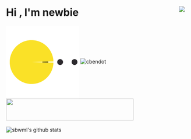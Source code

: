 <h1>Hi <img src="https://github.com/TheDudeThatCode/TheDudeThatCode/blob/master/Assets/Hi.gif" width="29px" align="right">, I'm newbie</h1> 

<img align="center" src="https://raw.githubusercontent.com/Aniket965/Aniket965/master/pacman.svg?sanitize=true" width="200" height="200">

<img src="https://komarev.com/ghpvc/?username=cbendot&style=flat-square" alt="cbendot" width="350" height="60" />


<img src="https://github-readme-stats.vercel.app/api/top-langs/?username=ben863&theme=dracula&hide=makefile" width="350" height="60" />


![sbwml's github stats](https://github-readme-stats.vercel.app/api?username=cbendot&show_icons=true&theme=dracula&count_private=true)
